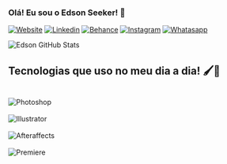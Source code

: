 ### Olá! Eu sou o Edson Seeker! 👋
[![Website](https://img.shields.io/website-up-down-green-red/http/monip.org.svg)]()
[![Linkedin](https://img.shields.io/badge/LinkedIn-0077B5?style=for-the-badge&logo=linkedin&logoColor=white)](https://br.linkedin.com/in/edson-seeker-16955a21a)
[![Behance](https://img.shields.io/badge/-Behance-blue?style=for-the-badge&logo=behance&logoColor=white)](https://www.behance.net/wewerwertrtret/appreciated)
[![Instagram](https://img.shields.io/badge/Instagram-E4405F?style=for-the-badge&logo=instagram&logoColor=white)](https://instagram.com/edson_seeker?igshid=ZmZhODViOGI=)
[![Whatasapp](https://img.shields.io/badge/WhatsApp-25D366?style=for-the-badge&logo=whatsapp&logoColor=white)](https://api.whatsapp.com/send/?phone=5581992019782&text&type=phone_number&app_absent=0)

![Edson GitHub Stats](https://github-readme-stats.vercel.app/api?username=edsonseeker&show_icons=true&theme=merko)

## Tecnologias que uso no meu dia a dia! 🖌️🎨
<div style="display: inline_block"><br/>
<img align="center" alt="Photoshop" src="https://img.shields.io/badge/Adobe%20Photoshop-31A8FF?style=for-the-badge&logo=Adobe%20Photoshop&logoColor=black" />
<div style="display: inline_block"><br/>
<img align="center" alt="Illustrator" src="https://img.shields.io/badge/Adobe%20Illustrator-FF9A00?style=for-the-badge&logo=adobe%20illustrator&logoColor=white" />
<div style="display: inline_block"><br/>
<img align="center" alt="Afteraffects" src="https://img.shields.io/badge/Adobe%20after%20affects-CF96FD?style=for-the-badge&logo=Adobe%20after%20effects&logoColor=393665" />
<div style="display: inline_block"><br/>
<img align="center" alt="Premiere" src="https://img.shields.io/badge/Adobe%20Premiere%20Pro-9999FF?style=for-the-badge&logo=Adobe%20Premiere%20Pro&logoColor=white" />
</div>

